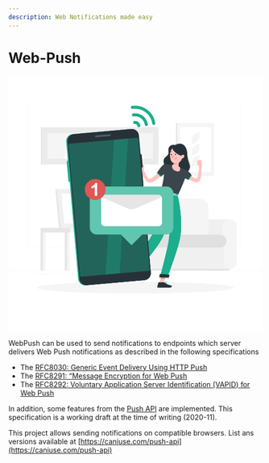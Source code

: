 ```yaml
---
description: Web Notifications made easy
---
```


# Web-Push

![Illustration by Freepik Stories \(https://stories.freepik.com/communication\)](.gitbook/assets/messages-rafiki.svg)

  
WebPush can be used to send notifications to endpoints which server delivers Web Push notifications as described in the following specifications

* The [RFC8030: Generic Event Delivery Using HTTP Push](https://tools.ietf.org/html/rfc8030)
* The [RFC8291: “Message Encryption for Web Push](https://tools.ietf.org/html/rfc8291)
* The [RFC8292: Voluntary Application Server Identification \(VAPID\) for Web Push](https://tools.ietf.org/html/rfc8292)

In addition, some features from the [Push API](https://w3c.github.io/push-api/) are implemented. This specification is a working draft at the time of writing \(2020-11\).

This project allows sending notifications on compatible browsers. List ans versions available at [https://caniuse.com/push-api](https://caniuse.com/push-api)

